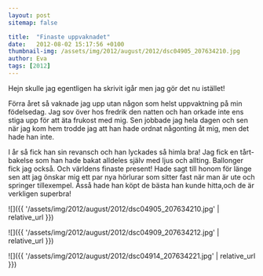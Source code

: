 ```yaml
---
layout: post
sitemap: false

title:  "Finaste uppvaknadet"
date:   2012-08-02 15:17:56 +0100
thumbnail-img: /assets/img/2012/august/2012/dsc04905_207634210.jpg
author: Eva
tags: [2012]
---
```


Hejn skulle jag egentligen ha skrivit igår men jag gör det nu istället! 

Förra året så vaknade jag upp utan någon som helst uppvaktning på min födelsedag. Jag sov över hos fredrik den natten och han orkade inte ens stiga upp för att äta frukost med mig. Sen jobbade jag hela dagen och sen när jag kom hem trodde jag att han hade ordnat någonting åt mig, men det hade han inte. 

I år så fick han sin revansch och han lyckades så himla bra! Jag fick en tårt-bakelse som han hade bakat alldeles själv med ljus och allting. Ballonger fick jag också. Och världens finaste present! Hade sagt till honom för länge sen att jag önskar mig ett par nya hörlurar som sitter fast när man är ute och springer tillexempel. Åsså hade han köpt de bästa han kunde hitta,och de är verkligen superbra!

![]({{ '/assets/img/2012/august/2012/dsc04905_207634210.jpg'  | relative_url }})

![]({{ '/assets/img/2012/august/2012/dsc04909_207634212.jpg'  | relative_url }})

![]({{ '/assets/img/2012/august/2012/dsc04914_207634221.jpg'  | relative_url }})


